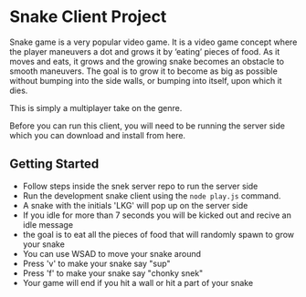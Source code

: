 # Snake Client Project

Snake game is a very popular video game. It is a video game concept where the player maneuvers a dot and grows it by ‘eating’ pieces of food. As it moves and eats, it grows and the growing snake becomes an obstacle to smooth maneuvers. The goal is to grow it to become as big as possible without bumping into the side walls, or bumping into itself, upon which it dies.

This is simply a multiplayer take on the genre.

Before you can run this client, you will need to be running the server side which you can download and install from here. 


## Getting Started

- Follow steps inside the snek server repo to run the server side
- Run the development snake client using the `node play.js` command.
- A snake with the initials 'LKG' will pop up on the server side
- If you idle for more than 7 seconds you will be kicked out and recive an idle message
- the goal is to eat all the pieces of food that will randomly spawn to grow your snake
- You can use WSAD to move your snake around
- Press 'v' to make your snake say "sup"
- Press 'f' to make your snake say "chonky snek"
- Your game will end if you hit a wall or hit a part of your snake